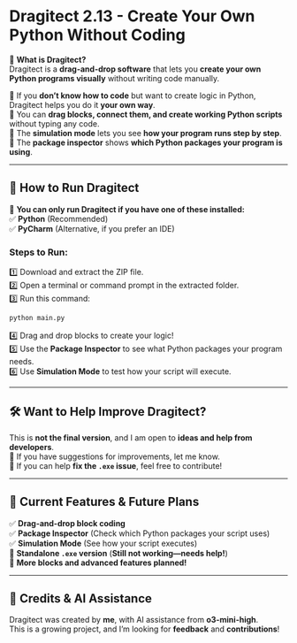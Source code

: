 

# **Dragitect 2.13 - Create Your Own Python Without Coding**  

🚀 **What is Dragitect?**  
Dragitect is a **drag-and-drop software** that lets you **create your own Python programs visually** without writing code manually.  

🔹 If you **don’t know how to code** but want to create logic in Python, Dragitect helps you do it **your own way**.  
🔹 You can **drag blocks, connect them, and create working Python scripts** without typing any code.  
🔹 The **simulation mode** lets you see **how your program runs step by step**.  
🔹 The **package inspector** shows **which Python packages your program is using**.  

---

## 🔧 **How to Run Dragitect**  
🚨 **You can only run Dragitect if you have one of these installed:**  
✅ **Python** (Recommended)  
✅ **PyCharm** (Alternative, if you prefer an IDE)  

### **Steps to Run:**
1️⃣ Download and extract the ZIP file.  
2️⃣ Open a terminal or command prompt in the extracted folder.  
3️⃣ Run this command:  
   ```sh
   python main.py
   ```
4️⃣ Drag and drop blocks to create your logic!  
5️⃣ Use the **Package Inspector** to see what Python packages your program needs.  
6️⃣ Use **Simulation Mode** to test how your script will execute.  

---

## 🛠 **Want to Help Improve Dragitect?**  
This is **not the final version**, and I am open to **ideas and help from developers**.  
🔹 If you have suggestions for improvements, let me know.  
🔹 If you can help **fix the `.exe` issue**, feel free to contribute!  

---

## 🚧 **Current Features & Future Plans**  
✅ **Drag-and-drop block coding**  
✅ **Package Inspector** (Check which Python packages your script uses)  
✅ **Simulation Mode** (See how your script executes)  
🚧 **Standalone `.exe` version** (**Still not working—needs help!**)  
🚧 **More blocks and advanced features planned!**  

---

## 📜 **Credits & AI Assistance**  
Dragitect was created by **me**, with AI assistance from **o3-mini-high**.  
This is a growing project, and I’m looking for **feedback** and **contributions**!  
